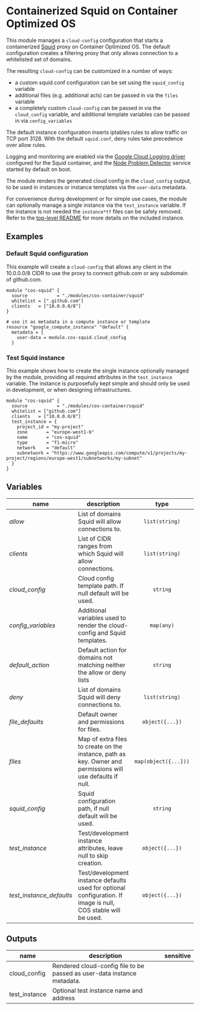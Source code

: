 # Containerized Squid on Container Optimized OS

This module manages a `cloud-config` configuration that starts a containerized [Squid](http://www.squid-cache.org/) proxy on Container Optimized OS. The default configuration creates a filtering proxy that only allows connection to a whitelisted set of domains.

The resulting `cloud-config` can be customized in a number of ways:

- a custom squid.conf configuration can be set using the `squid_config` variable
- additional files (e.g. additional acls) can be passed in via the `files` variable
- a completely custom `cloud-config` can be passed in via the `cloud_config` variable, and additional template variables can be passed in via `config_variables`

The default instance configuration inserts iptables rules to allow traffic on TCP port 3128. With the default `squid.conf`, deny rules take precedence over allow rules.

Logging and monitoring are enabled via the [Google Cloud Logging driver](https://docs.docker.com/config/containers/logging/gcplogs/) configured for the Squid container, and the [Node Problem Detector](https://cloud.google.com/container-optimized-os/docs/how-to/monitoring) service started by default on boot.

The module renders the generated cloud config in the `cloud_config` output, to be used in instances or instance templates via the `user-data` metadata.

For convenience during development or for simple use cases, the module can optionally manage a single instance via the `test_instance` variable. If the instance is not needed the `instance*tf` files can be safely removed. Refer to the [top-level README](../README.md) for more details on the included instance.

## Examples

### Default Squid configuration

This example will create a `cloud-config` that allows any client in the 10.0.0.0/8 CIDR to use the proxy to connect github.com or any subdomain of github.com.

```hcl
module "cos-squid" {
  source           = "./modules/cos-container/squid"
  whitelist = [".github.com"]
  clients   = ["10.0.0.0/8"]
}

# use it as metadata in a compute instance or template
resource "google_compute_instance" "default" {
  metadata = {
    user-data = module.cos-squid.cloud_config
  }
```

### Test Squid instance

This example shows how to create the single instance optionally managed by the module, providing all required attributes in the `test_instance` variable. The instance is purposefully kept simple and should only be used in development, or when designing infrastructures.

```hcl
module "cos-squid" {
  source           = "./modules/cos-container/squid"
  whitelist = ["github.com"]
  clients   = ["10.0.0.0/8"]
  test_instance = {
    project_id = "my-project"
    zone       = "europe-west1-b"
    name       = "cos-squid"
    type       = "f1-micro"
    network    = "default"
    subnetwork = "https://www.googleapis.com/compute/v1/projects/my-project/regions/europe-west1/subnetworks/my-subnet"
  }
}
```

<!-- BEGIN TFDOC -->
## Variables

| name | description | type | required | default |
|---|---|:---: |:---:|:---:|
| *allow* | List of domains Squid will allow connections to. | <code title="list&#40;string&#41;">list(string)</code> |  | <code title="">[]</code> |
| *clients* | List of CIDR ranges from which Squid will allow connections. | <code title="list&#40;string&#41;">list(string)</code> |  | <code title="">[]</code> |
| *cloud_config* | Cloud config template path. If null default will be used. | <code title="">string</code> |  | <code title="">null</code> |
| *config_variables* | Additional variables used to render the cloud-config and Squid templates. | <code title="map&#40;any&#41;">map(any)</code> |  | <code title="">{}</code> |
| *default_action* | Default action for domains not matching neither the allow or deny lists | <code title="">string</code> |  | <code title="deny&#10;validation &#123;&#10;condition     &#61; var.default_action &#61;&#61; &#34;deny&#34; &#124;&#124; var.default_action &#61;&#61; &#34;allow&#34;&#10;error_message &#61; &#34;Default action must be allow or deny.&#34;&#10;&#125;">...</code> |
| *deny* | List of domains Squid will deny connections to. | <code title="list&#40;string&#41;">list(string)</code> |  | <code title="">[]</code> |
| *file_defaults* | Default owner and permissions for files. | <code title="object&#40;&#123;&#10;owner       &#61; string&#10;permissions &#61; string&#10;&#125;&#41;">object({...})</code> |  | <code title="&#123;&#10;owner       &#61; &#34;root&#34;&#10;permissions &#61; &#34;0644&#34;&#10;&#125;">...</code> |
| *files* | Map of extra files to create on the instance, path as key. Owner and permissions will use defaults if null. | <code title="map&#40;object&#40;&#123;&#10;content     &#61; string&#10;owner       &#61; string&#10;permissions &#61; string&#10;&#125;&#41;&#41;">map(object({...}))</code> |  | <code title="">{}</code> |
| *squid_config* | Squid configuration path, if null default will be used. | <code title="">string</code> |  | <code title="">null</code> |
| *test_instance* | Test/development instance attributes, leave null to skip creation. | <code title="object&#40;&#123;&#10;project_id &#61; string&#10;zone       &#61; string&#10;name       &#61; string&#10;type &#61; string&#10;network    &#61; string&#10;subnetwork &#61; string&#10;&#125;&#41;">object({...})</code> |  | <code title="">null</code> |
| *test_instance_defaults* | Test/development instance defaults used for optional configuration. If image is null, COS stable will be used. | <code title="object&#40;&#123;&#10;disks &#61; map&#40;object&#40;&#123;&#10;read_only &#61; bool&#10;size      &#61; number&#10;&#125;&#41;&#41;&#10;image                 &#61; string&#10;metadata              &#61; map&#40;string&#41;&#10;nat                   &#61; bool&#10;service_account_roles &#61; list&#40;string&#41;&#10;tags                  &#61; list&#40;string&#41;&#10;&#125;&#41;">object({...})</code> |  | <code title="&#123;&#10;disks    &#61; &#123;&#125;&#10;image    &#61; null&#10;metadata &#61; &#123;&#125;&#10;nat      &#61; false&#10;service_account_roles &#61; &#91;&#10;&#34;roles&#47;logging.logWriter&#34;,&#10;&#34;roles&#47;monitoring.metricWriter&#34;&#10;&#93;&#10;tags &#61; &#91;&#34;ssh&#34;&#93;&#10;&#125;">...</code> |

## Outputs

| name | description | sensitive |
|---|---|:---:|
| cloud_config | Rendered cloud-config file to be passed as user-data instance metadata. |  |
| test_instance | Optional test instance name and address |  |
<!-- END TFDOC -->
